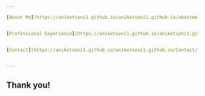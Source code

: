 ```yaml
---

[About Me](https://aniketsoni1.github.io/aniketsoni1.github.io/aboutme.md/)


[Professional Experience](https://aniketsoni1.github.io/aniketsoni1.github.io/professionalexperience/)


[Contact](https://aniketsoni1.github.io/aniketsoni1.github.io/Contact/)


---
```


## Thank you!
